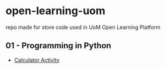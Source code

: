 # open-learning-uom
repo made for store code used in UoM Open Learning Platform

## 01 - Programming in Python
- [Calculator Activity](./programming_in_python_1/)
